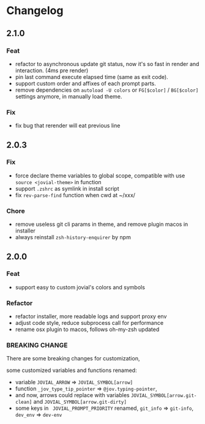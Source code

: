 # Changelog


## 2.1.0

### Feat

- refactor to asynchronous update git status, now it's so fast in render and interaction. (4ms pre render)
- pin last command execute elapsed time (same as exit code).
- support custom order and affixes of each prompt parts.
- remove dependencies on `autoload -U colors` or `FG[$color]` / `BG[$color]` settings anymore, in manually load theme.

### Fix

- fix bug that rerender will eat previous line


## 2.0.3

### Fix

- force declare theme variables to global scope, compatible with use `source <jovial-theme>` in function
- support `.zshrc` as symlink in install script
- fix `rev-parse-find` function when cwd at ~/xxx/

### Chore

- remove useless git cli params in theme, and remove plugin macos in installer
- always reinstall `zsh-history-enquirer` by npm


## 2.0.0

### Feat

- support easy to custom jovial's colors and symbols

### Refactor

- refactor installer, more readable logs and support proxy env
- adjust code style, reduce subprocess call for performance
- rename osx plugin to macos, follows oh-my-zsh updated

### BREAKING CHANGE

There are some breaking changes for customization,

some customized variables and functions renamed:

- variable `JOVIAL_ARROW` => `JOVIAL_SYMBOL[arrow]`
- function `_jov_type_tip_pointer` => `@jov.typing-pointer`,
- and now, arrows could replace with variables `JOVIAL_SYMBOL[arrow.git-clean]` and `JOVIAL_SYMBOL[arrow.git-dirty]`
- some keys in ` JOVIAL_PROMPT_PRIORITY` renamed, `git_info` => `git-info`, `dev_env` => `dev-env`
